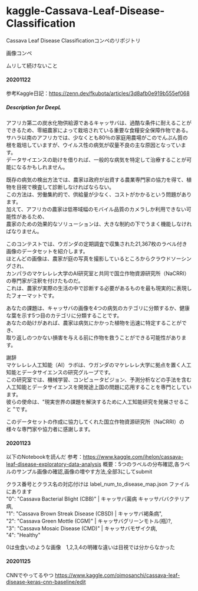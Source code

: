 # kaggle-Cassava-Leaf-Disease-Classification
Cassava Leaf Disease Classificationコンペのリポジトリ

画像コンペ

ムリして続けないこと

#### 20201122
参考Kaggle日記：https://zenn.dev/fkubota/articles/3d8afb0e919b555ef068

##### Description for DeepL
アフリカ第二の炭水化物供給源であるキャッサバは、過酷な条件に耐えることができるため、零細農家によって栽培されている重要な食糧安全保障作物である。  
サハラ以南のアフリカでは、少なくとも80％の家庭用農場がこのでんぷん質の根を栽培していますが、ウイルス性の病気が収量不良の主な原因となっています。  
データサイエンスの助けを借りれば、一般的な病気を特定して治療することが可能になるかもしれません。  

既存の病気の検出方法では、農家は政府が出資する農業専門家の協力を得て、植物を目視で検査して診断しなければならない。  
この方法は、労働集約的で、供給量が少なく、コストがかかるという問題があります。  
加えて、アフリカの農家は低帯域幅のモバイル品質のカメラしか利用できない可能性があるため、  
農家のための効果的なソリューションは、大きな制約の下でうまく機能しなければなりません。  

このコンテストでは、ウガンダの定期調査で収集された21,367枚のラベル付き画像のデータセットを紹介します。  
ほとんどの画像は、農家が庭の写真を撮影しているところからクラウドソーシングされ、  
カンパラのマケレレレ大学のAI研究室と共同で国立作物資源研究所（NaCRRI）の専門家が注釈を付けたものだ。  
これは、農家が実際の生活の中で診断する必要があるものを最も現実的に表現したフォーマットです。  

あなたの課題は、キャッサバの画像を4つの病気のカテゴリに分類するか、健康な葉を示す5つ目のカテゴリに分類することです。  
あなたの助けがあれば、農家は病気にかかった植物を迅速に特定することができ、  
取り返しのつかない損害を与える前に作物を救うことができる可能性があります。  

謝辞  
マケレレレ人工知能（AI）ラボは、ウガンダのマケレレレ大学に拠点を置く人工知能とデータサイエンスの研究グループです。  
この研究室では、機械学習、コンピュータビジョン、予測分析などの手法を含む人工知能とデータサイエンスを開発途上国の問題に応用することを専門としています。  
彼らの使命は、"現実世界の課題を解決するために人工知能研究を発展させること "です。  

このデータセットの作成に協力してくれた国立作物資源研究所（NaCRRI）の様々な専門家や協力者に感謝します。  


#### 20201123
以下のNotebookを読んだ
参考：https://www.kaggle.com/ihelon/cassava-leaf-disease-exploratory-data-analysis
概要：5つのラベルの分布確認,各ラベルのサンプル画像の確認,画像の増やす方法,全部3にしてsubmit

クラス番号とクラス名の対応付けは label_num_to_disease_map.json ファイルにあります  
"0": "Cassava Bacterial Blight (CBB)" | キャッサバ菌病 キャッサババクテリア病,  
"1": "Cassava Brown Streak Disease (CBSD) | キャッサバ褐条病",  
"2": "Cassava Green Mottle (CGM)" | キャッサバグリーンモトル(瓶)?,  
"3": "Cassava Mosaic Disease (CMD)" | キャッサバモザイク病,  
"4": "Healthy"  

0は虫食いのような画像　1,2,3,4の明確な違いは目視では分からなかった


#### 20201125
CNNでやってるやつ
https://www.kaggle.com/oimosanchi/cassava-leaf-disease-keras-cnn-baseline/edit



